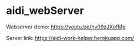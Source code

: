 # aidi_webServer

Webserver demo:
https://youtu.be/hv09zJXofMg

Server link:
https://aidi-work-helper.herokuapp.com/
